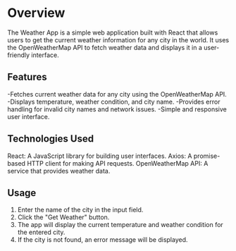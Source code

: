 # Overview

The Weather App is a simple web application built with React that allows users to get the current weather information for any city in the world. It uses the OpenWeatherMap API to fetch weather data and displays it in a user-friendly interface.

## Features

-Fetches current weather data for any city using the OpenWeatherMap API.
-Displays temperature, weather condition, and city name.
-Provides error handling for invalid city names and network issues.
-Simple and responsive user interface.

## Technologies Used

React: A JavaScript library for building user interfaces.
Axios: A promise-based HTTP client for making API requests.
OpenWeatherMap API: A service that provides weather data.

## Usage

1. Enter the name of the city in the input field.
2. Click the "Get Weather" button.
3. The app will display the current temperature and weather condition for the entered city.
4. If the city is not found, an error message will be displayed.


